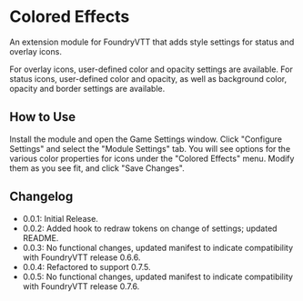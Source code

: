 # Colored Effects

An extension module for FoundryVTT that adds style settings for status and overlay icons.


For overlay icons, user-defined color and opacity settings are available. For status icons, user-defined color and opacity, as well as background color, opacity and border settings are available.

## How to Use

Install the module and open the Game Settings window. Click "Configure Settings" and select the "Module Settings" tab. You will see options for the various color properties for icons under the "Colored Effects" menu. Modify them as you see fit, and click "Save Changes".

## Changelog

* 0.0.1: Initial Release.
* 0.0.2: Added hook to redraw tokens on change of settings; updated README.
* 0.0.3: No functional changes, updated manifest to indicate compatibility with FoundryVTT release 0.6.6.
* 0.0.4: Refactored to support 0.7.5.
* 0.0.5: No functional changes, updated manifest to indicate compatibility with FoundryVTT release 0.7.6.

